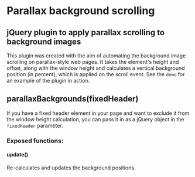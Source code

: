 # Parallax background scrolling
## jQuery plugin to apply parallax scrolling to background images
This plugin was created with the aim of automating the background image scrolling on parallax-style web pages. It takes the element's height and offset, along with the window height and calculates a vertical background position (in percent), which is applied on the scroll event. See the `demo` for an example of the plugin in action.

## parallaxBackgrounds(fixedHeader)

If you have a fixed header element in your page and want to exclude it from the window height calculation, you can pass it in as a jQuery object in the `fixedHeader` parameter.

### Exposed functions:
#### update()
Re-calculates and updates the background positions.
